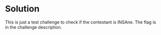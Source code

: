# Solution

This is just a test challenge to check if the contestant is INSAne. The flag is in the challenge description.
